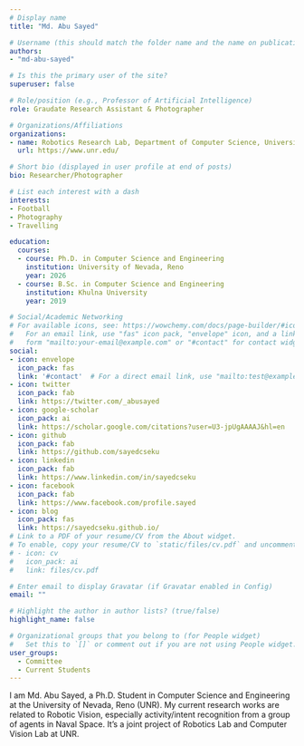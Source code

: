 ```yaml
---
# Display name
title: "Md. Abu Sayed"

# Username (this should match the folder name and the name on publications)
authors:
- "md-abu-sayed"

# Is this the primary user of the site?
superuser: false

# Role/position (e.g., Professor of Artificial Intelligence)
role: Graudate Research Assistant & Photographer

# Organizations/Affiliations
organizations:
- name: Robotics Research Lab, Department of Computer Science, University of Nevada, Reno
  url: https://www.unr.edu/

# Short bio (displayed in user profile at end of posts)
bio: Researcher/Photographer 

# List each interest with a dash
interests:
- Football
- Photography
- Travelling 

education:
  courses:
  - course: Ph.D. in Computer Science and Engineering
    institution: University of Nevada, Reno
    year: 2026
  - course: B.Sc. in Computer Science and Engineering
    institution: Khulna University
    year: 2019

# Social/Academic Networking
# For available icons, see: https://wowchemy.com/docs/page-builder/#icons
#   For an email link, use "fas" icon pack, "envelope" icon, and a link in the
#   form "mailto:your-email@example.com" or "#contact" for contact widget.
social:
- icon: envelope
  icon_pack: fas
  link: '#contact'  # For a direct email link, use "mailto:test@example.org".
- icon: twitter
  icon_pack: fab
  link: https://twitter.com/_abusayed
- icon: google-scholar
  icon_pack: ai
  link: https://scholar.google.com/citations?user=U3-jpUgAAAAJ&hl=en
- icon: github
  icon_pack: fab
  link: https://github.com/sayedcseku
- icon: linkedin
  icon_pack: fab
  link: https://www.linkedin.com/in/sayedcseku
- icon: facebook
  icon_pack: fab
  link: https://www.facebook.com/profile.sayed
- icon: blog
  icon_pack: fas
  link: https://sayedcseku.github.io/ 
# Link to a PDF of your resume/CV from the About widget.
# To enable, copy your resume/CV to `static/files/cv.pdf` and uncomment the lines below.
# - icon: cv
#   icon_pack: ai
#   link: files/cv.pdf

# Enter email to display Gravatar (if Gravatar enabled in Config)
email: ""

# Highlight the author in author lists? (true/false)
highlight_name: false

# Organizational groups that you belong to (for People widget)
#   Set this to `[]` or comment out if you are not using People widget.
user_groups:
  - Committee
  - Current Students
---
```


I am Md. Abu Sayed, a Ph.D. Student in Computer Science and Engineering at the University of Nevada, Reno (UNR). My current research works are related to Robotic Vision, especially activity/intent recognition from a group of agents in Naval Space. It’s a joint project of Robotics Lab and Computer Vision Lab at UNR.